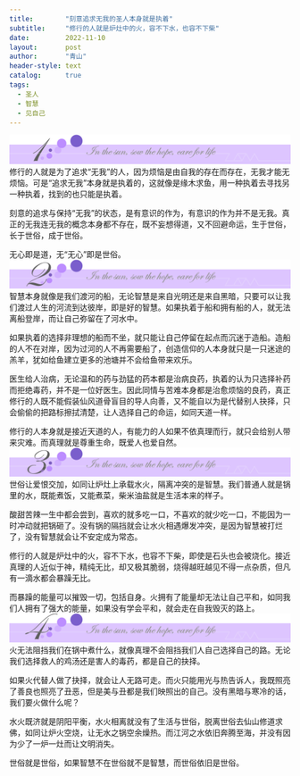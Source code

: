 ```yaml
---
title:        "刻意追求无我的圣人本身就是执着"
subtitle:     "修行的人就是炉灶中的火，容不下水，也容不下柴"
date:         2022-11-10
layout:       post
author:       "青山"
header-style: text
catalog:      true
tags:
  - 圣人
  - 智慧
  - 见自己
---
```


![](/img/cut/01.jpg)
修行的人就是为了追求“无我”的人，因为烦恼是由自我的存在而存在，无我才能无烦恼。可是“追求无我”本身就是执着的，这就像是缘木求鱼，用一种执着去寻找另一种执着，找到的也只能是执着。

刻意的追求与保持“无我”的状态，是有意识的作为，有意识的作为并不是无我。真正的无我连无我的概念本身都不存在，既不妄想得道，又不回避命运，生于世俗，长于世俗，成于世俗。

无心即是道，无“无心”即是世俗。
![](/img/cut/02.jpg)
智慧本身就像是我们渡河的船，无论智慧是来自光明还是来自黑暗，只要可以让我们渡过人生的河流到达彼岸，即是好的智慧。如果执着于船和拥有船的人，就无法离船登岸，而让自己弥留在了河水中。

如果执着的选择非理想的船而不坐，就只能让自己停留在起点而沉迷于造船。造船的人不在对岸，因为过河的人不再需要船了，创造信仰的人本身就只是一只迷途的羔羊，犹如给鱼建立更多的池塘并不会给鱼带来欢乐。

医生给人治病，无论温和的药与劲猛的药本都是治病良药，执着的认为只选择补药而拒绝毒药，并不是一位好医生。因此同情与苦难本身都是治愈烦恼的良药，真正修行的人既不能假装仙风道骨盲目的导人向善，又不能自以为是代替别人抉择，只会偷偷的把路标擦拭清楚，让人选择自己的命运，如同天道一样。

修行的人本身就是接近天道的人，有能力的人如果不依真理而行，就只会给别人带来灾难。而真理就是尊重生命，既爱人也爱自然。
![](/img/cut/03.jpg)
世俗让爱恨交加，如同让炉灶上承载水火，隔离冲突的是智慧。我们普通人就是锅里的水，既能煮饭，又能煮菜，柴米油盐就是生活本来的样子。

酸甜苦辣一生中都会尝到，喜欢的就多吃一口，不喜欢的就少吃一口，不能因为一时冲动就把锅砸了。没有锅的隔挡就会让水火相遇爆发冲突，是因为智慧被打烂了，没有智慧就会让不安定成为常态。

修行的人就是炉灶中的火，容不下水，也容不下柴，即使是石头也会被烧化。接近真理的人近似于神，精纯无比，却又极其脆弱，烧得越旺越见不得一点杂质，但凡有一滴水都会暴躁无比。

而暴躁的能量可以摧毁一切，包括自身。火拥有了能量却无法让自己平和，如同我们人拥有了强大的能量，如果没有学会平和，就会走在自我毁灭的路上。
![](/img/cut/04.jpg)
火无法阻挡我们在锅中煮什么，就像真理不会阻挡我们人自己选择自己的路。无论我们选择救人的鸡汤还是害人的毒药，都是自己的抉择。

如果火代替人做了抉择，就会让人无路可走。而火只能用光与热告诉人，我既照亮了善良也照亮了丑恶，但是美与丑都是我们映照出的自己。没有黑暗与寒冷的话，我们要火做什么呢？

水火既济就是阴阳平衡，水火相离就没有了生活与世俗，脱离世俗去仙山修道求佛，如同让炉火空烧，让无水之锅空余燥热。而江河之水依旧奔腾至海，并没有因为少了一炉一灶而让文明消失。

世俗就是世俗，如果智慧不在世俗就不是智慧，而世俗依旧是世俗。